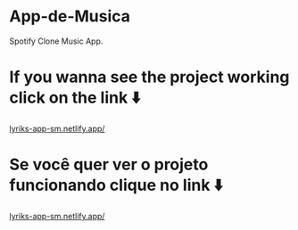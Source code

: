 # App-de-Musica
Spotify Clone Music App. 

# If you wanna see the project working click on the link ⬇️
[lyriks-app-sm.netlify.app/](lyriks-app-sm.netlify.app/)


# Se você quer ver o projeto funcionando clique no link ⬇️
[lyriks-app-sm.netlify.app/](lyriks-app-sm.netlify.app/)
